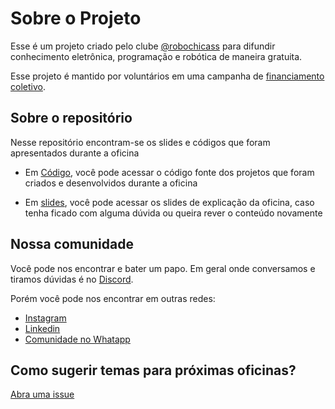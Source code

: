 # Sobre o Projeto

Esse é um projeto criado pelo clube [@robochicass](https://www.instagram.com/robochicass/) para difundir  conhecimento eletrônica, programação e robótica de maneira gratuita. 

Esse projeto é mantido por voluntários em uma campanha de [financiamento coletivo]().

## Sobre o repositório

Nesse repositório encontram-se os slides e códigos que foram apresentados durante a oficina

- Em [Código](./codigo), você pode acessar o código fonte dos projetos que foram criados e desenvolvidos durante a oficina

- Em [slides](./slide), você pode acessar os slides de explicação da oficina, caso tenha ficado com alguma dúvida ou queira rever o conteúdo novamente


## Nossa comunidade

Você pode nos encontrar e bater um papo. Em geral onde conversamos e tiramos dúvidas é no [Discord](https://discord.gg/JskJ7nCtsX).

Porém você pode nos encontrar em outras redes:

- [Instagram](https://www.instagram.com/robochicass/)
- [Linkedin](https://www.linkedin.com/company/robôchicas/)
- [Comunidade no Whatapp](https://chat.whatsapp.com/FptS05VtbbYGlYyKElf0yi)

## Como sugerir temas para próximas oficinas?

[Abra uma issue](https://github.com/robochicas/casa-e-automacoes/issues)
